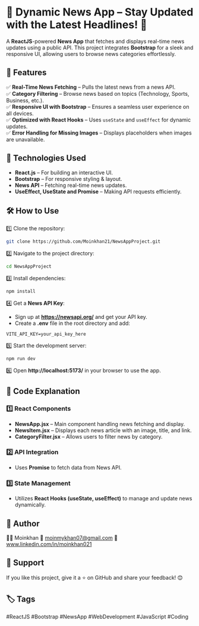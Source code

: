 # 📌 Dynamic News App – Stay Updated with the Latest Headlines! 📰  

A **ReactJS**-powered **News App** that fetches and displays real-time news updates using a public API. This project integrates **Bootstrap** for a sleek and responsive UI, allowing users to browse news categories effortlessly.  

## 🚀 Features  
✅ **Real-Time News Fetching** – Pulls the latest news from a news API.  
✅ **Category Filtering** – Browse news based on topics (Technology, Sports, Business, etc.).  
✅ **Responsive UI with Bootstrap** – Ensures a seamless user experience on all devices.  
✅ **Optimized with React Hooks** – Uses `useState` and `useEffect` for dynamic updates.  
✅ **Error Handling for Missing Images** – Displays placeholders when images are unavailable.  

## 📂 Technologies Used  
- **React.js** – For building an interactive UI.  
- **Bootstrap** – For responsive styling & layout.  
- **News API** – Fetching real-time news updates.  
- **UseEffect, UseState and Promise** – Making API requests efficiently.  

## 🛠️ How to Use  
1️⃣ Clone the repository:  
```bash  
git clone https://github.com/Moinkhan21/NewsAppProject.git  
```  
2️⃣ Navigate to the project directory:  
```bash  
cd NewsAppProject  
```  
3️⃣ Install dependencies:  
```bash  
npm install  
```  
4️⃣ Get a **News API Key**:  
- Sign up at **https://newsapi.org/** and get your API key.  
- Create a **.env** file in the root directory and add:  
```env  
VITE_API_KEY=your_api_key_here  
```  
5️⃣ Start the development server:  
```bash  
npm run dev 
```  
6️⃣ Open **http://localhost:5173/** in your browser to use the app.  

## 📝 Code Explanation  
### 1️⃣ **React Components**  
- **NewsApp.jsx** – Main component handling news fetching and display.  
- **NewsItem.jsx** – Displays each news article with an image, title, and link.  
- **CategoryFilter.jsx** – Allows users to filter news by category.  

### 2️⃣ **API Integration**  
- Uses **Promise** to fetch data from News API.   

### 3️⃣ **State Management**  
- Utilizes **React Hooks (useState, useEffect)** to manage and update news dynamically.    

## 📌 Author  
👨‍💻 Moinkhan
📧 moinmykhan07@gmail.com
🔗 www.linkedin.com/in/moinkhan021  

## 🌟 Support  
If you like this project, give it a ⭐ on GitHub and share your feedback! 😊  

## 🏷️ Tags  
#ReactJS #Bootstrap #NewsApp #WebDevelopment #JavaScript #Coding  

